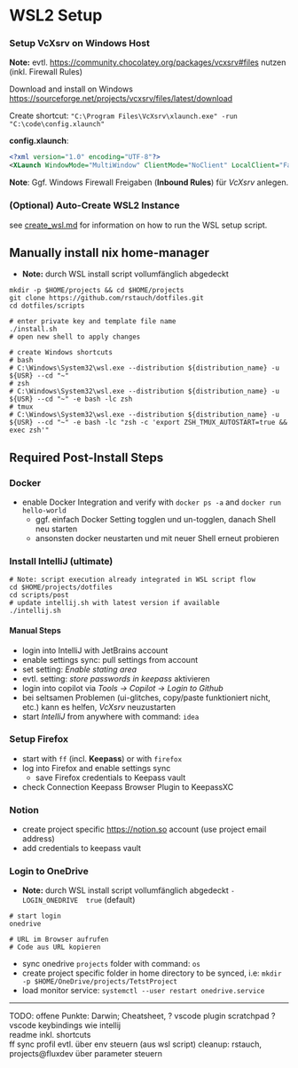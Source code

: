 # WSL2 Setup

### Setup VcXsrv on Windows Host
**Note:** evtl. https://community.chocolatey.org/packages/vcxsrv#files nutzen (inkl. Firewall Rules)

Download and install on Windows https://sourceforge.net/projects/vcxsrv/files/latest/download

Create shortcut: `"C:\Program Files\VcXsrv\xlaunch.exe" -run "C:\code\config.xlaunch"`

**config.xlaunch**:
```xml
<?xml version="1.0" encoding="UTF-8"?>
<XLaunch WindowMode="MultiWindow" ClientMode="NoClient" LocalClient="False" Display="-1" LocalProgram="xcalc" RemoteProgram="xterm" RemotePassword="" PrivateKey="" RemoteHost="" RemoteUser="" XDMCPHost="" XDMCPBroadcast="False" XDMCPIndirect="False" Clipboard="True" ClipboardPrimary="False" ExtraParams="" Wgl="False" DisableAC="True" XDMCPTerminate="False"/>
```
**Note**: Ggf. Windows Firewall Freigaben (**Inbound Rules**) für *VcXsrv* anlegen.

### (Optional) Auto-Create WSL2 Instance
see [create_wsl.md](../../wsl/create_wsl_dist.md) for information on how to run the WSL setup script.

## Manually install nix home-manager
- **Note:** durch WSL install script vollumfänglich abgedeckt
```shell
mkdir -p $HOME/projects && cd $HOME/projects
git clone https://github.com/rstauch/dotfiles.git
cd dotfiles/scripts

# enter private key and template file name
./install.sh
# open new shell to apply changes

# create Windows shortcuts
# bash
# C:\Windows\System32\wsl.exe --distribution ${distribution_name} -u ${USR} --cd "~"
# zsh
# C:\Windows\System32\wsl.exe --distribution ${distribution_name} -u ${USR} --cd "~" -e bash -lc zsh
# tmux
# C:\Windows\System32\wsl.exe --distribution ${distribution_name} -u ${USR} --cd "~" -e bash -lc "zsh -c 'export ZSH_TMUX_AUTOSTART=true && exec zsh'"
```

## Required Post-Install Steps

### Docker
- enable Docker Integration and verify with `docker ps -a` and `docker run hello-world`
  - ggf. einfach Docker Setting togglen und un-togglen, danach Shell neu starten
  - ansonsten docker neustarten und mit neuer Shell erneut probieren

### Install IntelliJ (ultimate)
```shell
# Note: script execution already integrated in WSL script flow
cd $HOME/projects/dotfiles
cd scripts/post
# update intellij.sh with latest version if available
./intellij.sh
```
#### Manual Steps
- login into IntelliJ with JetBrains account
- enable settings sync: pull settings from account
- set setting: *Enable stating area*
- evtl. setting: *store passwords in keepass* aktivieren
- login into copilot via *Tools -> Copilot -> Login to Github*
- bei seltsamen Problemen (ui-glitches, copy/paste funktioniert nicht, etc.) kann es helfen, *VcXsrv* neuzustarten
- start *IntelliJ* from anywhere with command: `idea`

### Setup Firefox
- start with `ff` (incl. **Keepass**) or with `firefox`
- log into Firefox and enable settings sync
  - save Firefox credentials to Keepass vault
- check Connection Keepass Browser Plugin to KeepassXC

### Notion
- create project specific https://notion.so account (use project email address) 
- add credentials to keepass vault


### Login to OneDrive
- **Note:** durch WSL install script vollumfänglich abgedeckt `-LOGIN_ONEDRIVE  true` (default)

```shell
# start login
onedrive 

# URL im Browser aufrufen
# Code aus URL kopieren
```
- sync onedrive `projects` folder with command: `os`
- create project specific folder in home directory to be synced, i.e: `mkdir -p $HOME/OneDrive/projects/TetstProject`
- load monitor service: `systemctl --user restart onedrive.service`

---

TODO: offene Punkte:
Darwin; Cheatsheet,
? vscode plugin scratchpad
? vscode keybindings wie intellij  
readme inkl. shortcuts  
ff sync profil evtl. über env steuern (aus wsl script)
cleanup: rstauch, projects@fluxdev über parameter steuern
